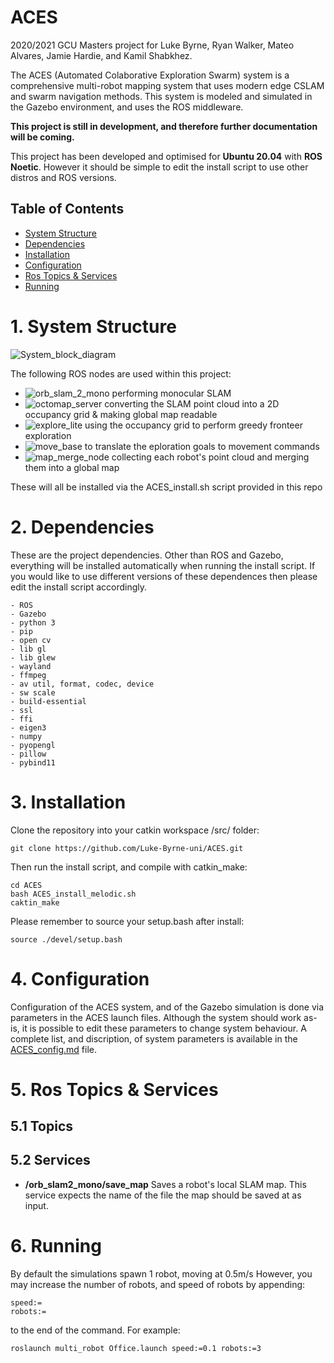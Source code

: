# ACES
2020/2021 GCU Masters project for Luke Byrne, Ryan Walker, Mateo Alvares, Jamie Hardie, and Kamil Shabkhez.

The ACES (Automated Colaborative Exploration Swarm) system is a comprehensive multi-robot mapping system that uses modern edge CSLAM and swarm navigation methods. This system is modeled and simulated in the Gazebo environment, and uses the ROS middleware.

**This project is still in development, and therefore further documentation will be coming.**

This project has been developed and optimised for **Ubuntu 20.04** with **ROS Noetic**. However it should be simple to edit the install script to use other distros and ROS versions.

## Table of Contents

- [System Structure](#1-system-structure)
- [Dependencies](#2-dependencies)
- [Installation](#3-installation)
- [Configuration](#4-configuration)
- [Ros Topics & Services](#5-ros-topics--services)
- [Running](#6-running)


# 1. System Structure
![System_block_diagram](https://github.com/Luke-Byrne-uni/ACES/blob/main/system1.png?raw=true)

The following ROS nodes are used within this project:
- ![orb_slam_2_mono](https://github.com/appliedAI-Initiative/orb_slam_2_ros) performing monocular SLAM
- ![octomap_server](http://wiki.ros.org/octomap_server) converting the SLAM point cloud into a 2D occupancy grid & making global map readable
- ![explore_lite](http://wiki.ros.org/explore_lite) using the occupancy grid to perform greedy fronteer exploration
- ![move_base](http://wiki.ros.org/move_base) to translate the eploration goals to movement commands
- ![map_merge_node](http://wiki.ros.org/map_merge_3d) collecting each robot's point cloud and merging them into a global map

These will all be installed via the ACES_install.sh script provided in this repo


# 2. Dependencies
These are the project dependencies. Other than ROS and Gazebo, everything will be installed automatically when running the install script.
If you would like to use different versions of these dependences then please edit the install script accordingly.
```
- ROS
- Gazebo
- python 3
- pip
- open cv
- lib gl
- lib glew
- wayland
- ffmpeg
- av util, format, codec, device
- sw scale
- build-essential
- ssl
- ffi
- eigen3
- numpy
- pyopengl
- pillow
- pybind11
```


# 3. Installation
Clone the repository into your catkin workspace /src/ folder:
```
git clone https://github.com/Luke-Byrne-uni/ACES.git
```
Then run the install script, and compile with catkin_make:
```
cd ACES
bash ACES_install_melodic.sh
caktin_make
```
Please remember to source your setup.bash after install:
```
source ./devel/setup.bash
```

# 4. Configuration
Configuration of the ACES system, and of the Gazebo simulation is done via parameters in the ACES launch files. Although the system should work as-is, it is possible to edit these parameters to change system behaviour. A complete list, and discription, of system parameters is available in the [ACES_config.md](https://github.com/Luke-Byrne-uni/ACES/blob/main/ACES_config.md) file.


# 5. Ros Topics & Services

## 5.1 Topics


## 5.2 Services

- **/orb_slam2_mono/save_map** Saves a robot's local SLAM map. This service expects the name of the file the map should be saved at as input.


# 6. Running
By default the simulations spawn 1 robot, moving at 0.5m/s
However, you may increase the number of robots, and speed of robots by appending:
```
speed:=
robots:=
```
to the end of the command. For example:
```
roslaunch multi_robot Office.launch speed:=0.1 robots:=3
```





